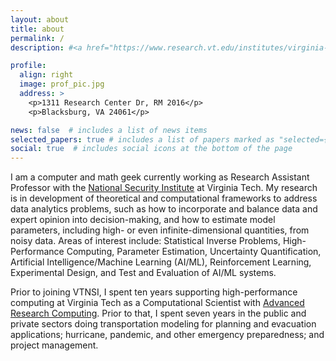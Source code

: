 ```yaml
---
layout: about
title: about
permalink: /
description: #<a href="https://www.research.vt.edu/institutes/virginia-tech-national-security-institute.html">National Security Institute, Virginia Tech</a>. #Address. Contacts. Moto. Etc.

profile:
  align: right
  image: prof_pic.jpg
  address: >
    <p>1311 Research Center Dr, RM 2016</p>
    <p>Blacksburg, VA 24061</p>

news: false  # includes a list of news items
selected_papers: true # includes a list of papers marked as "selected={true}"
social: true  # includes social icons at the bottom of the page
---
```


I am a computer and math geek currently working as Research Assistant Professor
with the [National Security
Institute](https://www.research.vt.edu/institutes/virginia-tech-national-security-institute.html)
at Virginia Tech. My research is in development of theoretical and
computational frameworks to address data analytics problems, such
as how to incorporate and balance data and expert opinion into decision-making,
and how to estimate model parameters, including high- or even
infinite-dimensional quantities, from noisy data. Areas of interest include:
Statistical Inverse Problems, High-Performance Computing, Parameter Estimation, Uncertainty Quantification, Artificial Intelligence/Machine Learning (AI/ML), Reinforcement Learning, Experimental Design, and Test and Evaluation of AI/ML systems.

Prior to joining VTNSI, I spent ten years supporting high-performance computing at Virginia Tech as a Computational Scientist with [Advanced Research Computing](https://arc.vt.edu). Prior to that, I spent seven years in the public and private sectors doing transportation modeling for planning and evacuation applications; hurricane, pandemic, and other emergency preparedness; and project management.

<!--
## education
- Ph.D., Math, 2018, Virginia Tech
- M.S., Math, 2004, Virginia Tech
- B.S., Physics, 2004, Virginia Tech
- B.S., Math, 2002, Virginia Tech
-->
